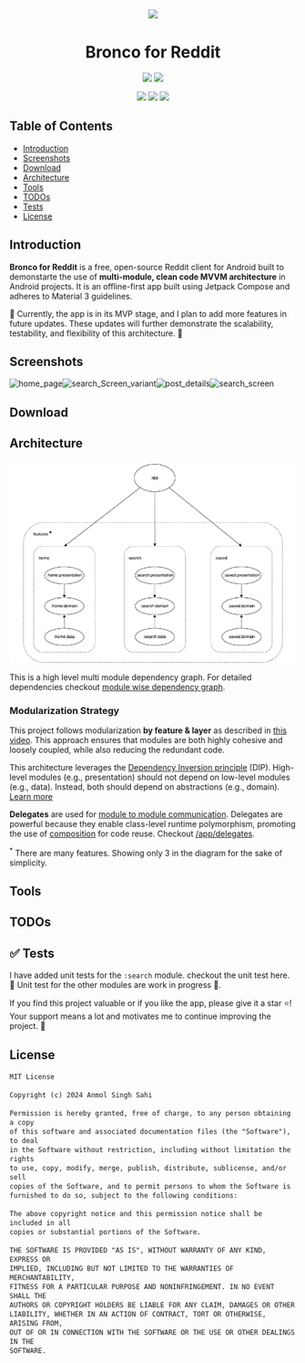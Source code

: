 <div align="center">
  <a href=""><img width="200" src="https://github.com/user-attachments/assets/16a7927f-188d-4d70-bda1-09401d0cfba2"></a>
  <h1>Bronco for Reddit</h1>
</div>

<p align="center">
  <a href="https://www.android.com"><img src="https://forthebadge.com/images/badges/built-for-android.svg"></a>
  <a href="https://www.github.com/sahianmol1"><img src="https://forthebadge.com/images/badges/built-with-love.svg"/></a>
</p>

<p align = "center">
  <img src="https://github.com/sahianmol1/Bronco-for-Reddit/actions/workflows/run-tests.yml/badge.svg" />
  <img src="https://img.shields.io/badge/License-MIT-blue.svg" />
  <img src="https://img.shields.io/github/stars/sahianmol1/Bronco-for-Reddit?logo=star" />
</p>

 ## Table of Contents
 - [Introduction](#introduction)
 - [Screenshots](#Screenshots)
 - [Download](#Download)
 - [Architecture](#Architecture)
 - [Tools](#Tools)
 - [TODOs](#TODOs)
 - [Tests](#Tests)
 - [License](#license)

## Introduction
**Bronco for Reddit** is a free, open-source Reddit client for Android built to demonstarte the use of **multi-module, clean code MVVM architecture** in Android projects. It is an offline-first app built using Jetpack Compose and adheres to Material 3 guidelines.

🚧 Currently, the app is in its MVP stage, and I plan to add more features in future updates. These updates will further demonstrate the scalability, testability, and flexibility of this architecture. 🚧

## Screenshots
<img height="400" alt="home_page" src="https://github.com/user-attachments/assets/72207a33-5ac3-4678-8145-2d3430527d5c" /><img height="400" alt="search_Screen_variant" src="https://github.com/user-attachments/assets/912fc80b-0d12-4f22-a3a8-e1d405a68560" /><img height="400" alt="post_details" src="https://github.com/user-attachments/assets/0a63c7c3-588b-4c60-a815-808d62130cbc" /><img height="400" alt="search_screen" src="https://github.com/user-attachments/assets/89b170ac-f813-453b-94cd-a8fd46b538b7" />


## Download

## Architecture
![Dependency graph](/docs/images/coremodulegraph/high_level_module_graph_2.png)

This is a high level multi module dependency graph. For detailed dependencies checkout [module wise dependency graph](/docs/images/graphs).

### Modularization Strategy

This project follows modularization **by feature & layer** as described in [this video](https://youtu.be/16SwTvzDO0A?si=qHSqHXnW8jSHjitB&t=249). This approach ensures that modules are both highly cohesive and loosely coupled, while also reducing the redundant code.

This architecture leverages the [Dependency Inversion principle](https://en.wikipedia.org/wiki/Dependency_inversion_principle) (DIP). High-level modules (e.g., presentation) should not depend on low-level modules (e.g., data). Instead, both should depend on abstractions (e.g., domain). [<u>Learn more</u>](https://developer.android.com/topic/modularization/patterns#dependency_inversion)

**Delegates** are used for [module to module communication](https://developer.android.com/topic/modularization/patterns#communication). Delegates are powerful because they enable class-level runtime polymorphism, promoting the use of [composition](https://en.wikipedia.org/wiki/Composition_over_inheritance) for code reuse. Checkout [/app/delegates](app/src/main/java/com/anmolsahi/broncoforreddit/delegates).

<sup>*</sup> There are many features. Showing only 3 in the diagram for the sake of simplicity.

## Tools

## TODOs

## ✅ Tests
I have added unit tests for the `:search` module. checkout the unit test here.
<br>🚧 Unit test for the other modules are work in progress 🚧.

If you find this project valuable or if you like the app, please give it a star ⭐️! Your support means a lot and motivates me to continue improving the project. 🙏

## License
```
MIT License

Copyright (c) 2024 Anmol Singh Sahi

Permission is hereby granted, free of charge, to any person obtaining a copy
of this software and associated documentation files (the "Software"), to deal
in the Software without restriction, including without limitation the rights
to use, copy, modify, merge, publish, distribute, sublicense, and/or sell
copies of the Software, and to permit persons to whom the Software is
furnished to do so, subject to the following conditions:

The above copyright notice and this permission notice shall be included in all
copies or substantial portions of the Software.

THE SOFTWARE IS PROVIDED "AS IS", WITHOUT WARRANTY OF ANY KIND, EXPRESS OR
IMPLIED, INCLUDING BUT NOT LIMITED TO THE WARRANTIES OF MERCHANTABILITY,
FITNESS FOR A PARTICULAR PURPOSE AND NONINFRINGEMENT. IN NO EVENT SHALL THE
AUTHORS OR COPYRIGHT HOLDERS BE LIABLE FOR ANY CLAIM, DAMAGES OR OTHER
LIABILITY, WHETHER IN AN ACTION OF CONTRACT, TORT OR OTHERWISE, ARISING FROM,
OUT OF OR IN CONNECTION WITH THE SOFTWARE OR THE USE OR OTHER DEALINGS IN THE
SOFTWARE.
```
